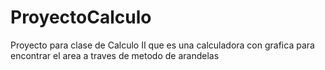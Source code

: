 # ProyectoCalculo
Proyecto para clase de Calculo II que es una calculadora con grafica para encontrar el area a traves de metodo de arandelas
